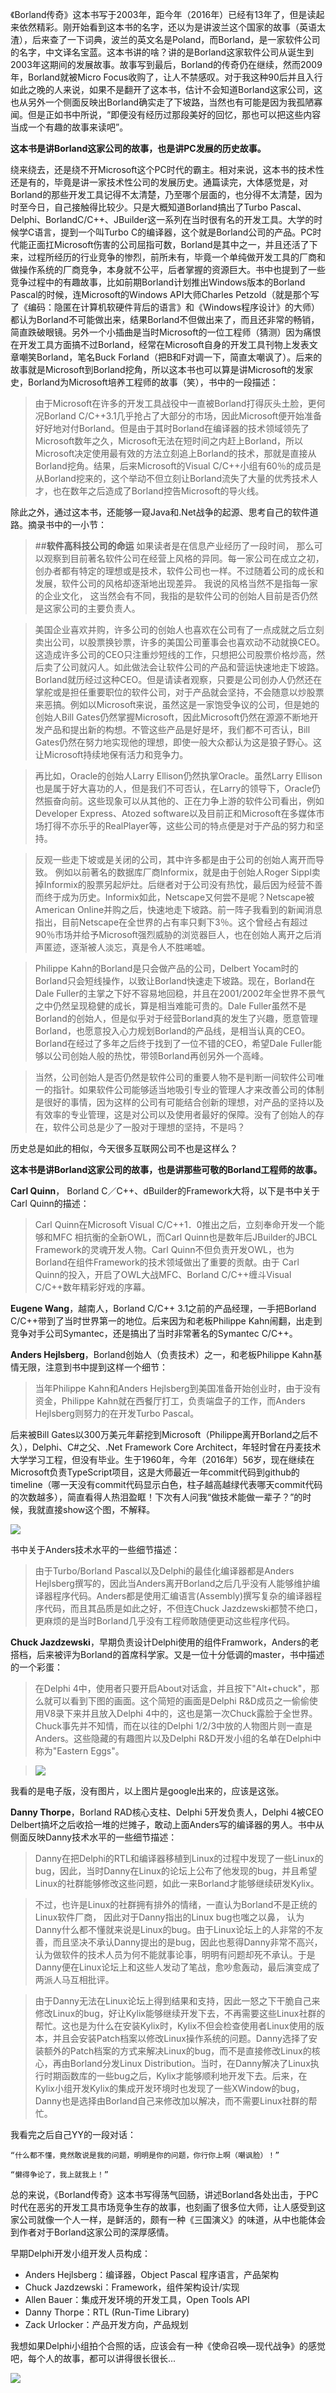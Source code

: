 《Borland传奇》这本书写于2003年，距今年（2016年）已经有13年了，但是读起来依然精彩。刚开始看到这本书的名字，还以为是讲波兰这个国家的故事（英语太渣），后来查了一下词典，波兰的英文名是Poland，而Borland，是一家软件公司的名字，中文译名宝蓝。这本书讲的啥？讲的是Borland这家软件公司从诞生到2003年这期间的发展故事。故事写到最后，Borland的传奇仍在继续，然而2009年，Borland就被Micro Focus收购了，让人不禁感叹。对于我这种90后并且入行如此之晚的人来说，如果不是翻开了这本书，估计不会知道Borland这家公司，这也从另外一个侧面反映出Borland确实走了下坡路，当然也有可能是因为我孤陋寡闻。但是正如书中所说，“即便没有经历过那段美好的回忆，那也可以把这些内容当成一个有趣的故事来读吧”。

**这本书是讲Borland这家公司的故事，也是讲PC发展的历史故事。**

绕来绕去，还是绕不开Microsoft这个PC时代的霸主。相对来说，这本书的技术性还是有的，毕竟是讲一家技术性公司的发展历史。通篇读完，大体感觉是，对Borland的那些开发工具记得不太清楚，乃至哪个层面的，也分得不太清楚，因为时至今日，自己接触得比较少。只是大概知道Borland搞出了Turbo Pascal、Delphi、BorlandC/C++、JBuilder这一系列在当时很有名的开发工具。大学的时候学C语言，提到一个叫Turbo C的编译器，这个就是Borland公司的产品。PC时代能正面扛Microsoft伤害的公司屈指可数，Borland是其中之一，并且还活了下来，过程所经历的行业竞争的惨烈，前所未有，毕竟一个单纯做开发工具的厂商和做操作系统的厂商竞争，本身就不公平，后者掌握的资源巨大。书中也提到了一些竞争过程中的有趣故事，比如前期Borland计划推出Windows版本的Borland Pascal的时候，连Microsoft的Windows API大师Charles Petzold（就是那个写了《编码：隐匿在计算机软硬件背后的语言》和《Windows程序设计》的大师）都认为Borland不可能做出来，结果Borland不但做出来了，而且还非常的畅销，简直跌破眼镜。另外一个小插曲是当时Microsoft的一位工程师（猜测）因为痛恨在开发工具方面搞不过Borland，经常在Microsoft自身的开发工具刊物上发表文章嘲笑Borland，笔名Buck Forland（把B和F对调一下，简直太嘲讽了）。后来的故事就是Microsoft到Borland挖角，所以这本书也可以算是讲Microsoft的发家史，Borland为Microsoft培养工程师的故事（笑），书中的一段描述：
>由于Microsoft在许多的开发工具战役中一直被Borland打得灰头土脸，更何况Borland C/C++3.1几乎抢占了大部分的市场，因此Microsoft便开始准备好好地对付Borland。但是由于其时Borland在编译器的技术领域领先了Microsoft数年之久，Microsoft无法在短时间之内赶上Borland，所以Microsoft决定使用最有效的方法立刻追上Borland的技术，那就是直接从Borland挖角。结果，后来Microsoft的Visual C/C++小组有60％的成员是从Borland挖来的，这个举动不但立刻让Borland流失了大量的优秀技术人才，也在数年之后造成了Borland控告Microsoft的导火线。

除此之外，通过这本书，还能够一窥Java和.Net战争的起源、思考自己的软件道路。摘录书中的一小节：
>##**软件高科技公司的命运**
如果读者是在信息产业经历了一段时间， 那么可以观察到目前著名软件公司在经营上风格的异同。每一家公司在成立之初，创办者都有特定的理想或是技术，软件公司也一样。不过随着公司的成长和发展，软件公司的风格却逐渐地出现差异。 我说的风格当然不是指每一家的企业文化， 这当然会有不同，我指的是软件公司的创始人目前是否仍然是这家公司的主要负责人。

>美国企业喜欢并购，许多公司的创始人也喜欢在公司有了一点成就之后立刻卖出公司，以股票换钞票，许多的美国公司董事会也喜欢动不动就换CEO。这造成许多公司的CEO只注重炒短线的工作，只想把公司股票价格炒高，然后卖了公司就闪人。如此做法会让软件公司的产品和营运快速地走下坡路。Borland就历经过这种CEO。但是请读者观察，只要是公司创办人仍然还在掌舵或是担任重要职位的软件公司，对于产品就会坚持，不会随意以炒股票来恶搞。例如以Microsoft来说，虽然这是一家饱受争议的公司，但是她的创始人Bill Gates仍然掌握Microsoft，因此Microsoft仍然在源源不断地开发产品和提出新的构想。不管这些产品是好是坏，我们都不可否认，Bill Gates仍然在努力地实现他的理想，即使一般大众都认为这是狼子野心。这让Microsoft持续地保有活力和竞争力。

>再比如，Oracle的创始人Larry Ellison仍然执掌Oracle。虽然Larry Ellison也是属于好大喜功的人，但是我们不可否认，在Larry的领导下，Oracle仍然振奋向前。这些现象可以从其他的、正在力争上游的软件公司看出，例如Developer Express、Atozed software以及目前正和Microsoft在多媒体市场打得不亦乐乎的RealPlayer等，这些公司的特点便是对于产品的努力和坚持。

>反观一些走下坡或是关闭的公司，其中许多都是由于公司的创始人离开而导致。 例如以前著名的数据库厂商Informix，就是由于创始人Roger Sippl卖掉Informix的股票另起炉灶。后继者对于公司没有热忱，最后因为经营不善而终于成为历史。Informix如此，Netscape又何尝不是呢？Netscape被American Online并购之后，快速地走下坡路。前一阵子我看到的新闻消息指出，目前Netscape在全世界的占有率只剩下3％。这个曾经占有超过90％市场并给予Microsoft强烈威胁的浏览器巨人，也在创始人离开之后消声匿迹，逐渐被人淡忘，真是令人不胜唏嘘。

>Philippe Kahn的Borland是只会做产品的公司，Delbert Yocam时的Borland只会短线操作，以致让Borland快速走下坡路。现在，Borland在Dale Fuller的主掌之下好不容易地回稳，并且在2001/2002年全世界不景气之中仍然呈现稳健的成长，算是相当难能可贵的。Dale Fuller虽然不是Borland的创始人，但是似乎对于经营Borland真的发生了兴趣，愿意管理Borland，也愿意投入心力规划Borland的产品线，是相当认真的CEO。Borland在经过了多年之后终于找到了一位不错的CEO，希望Dale Fuller能够以公司创始人般的热忱，带领Borland再创另外一个高峰。

>当然，公司创始人是否仍然是软件公司的重要人物不是判断一间软件公司唯一的指针。如果软件公司能够适当地吸引专业的管理人才来改善公司的体制是很好的事情，因为这样的公司有可能结合创新的理想，对产品的坚持以及有效率的专业管理，这是对公司以及使用者最好的保障。没有了创始人的存在，软件公司总是少了一股对于理想的坚持，不是吗？

历史总是如此的相似，今天很多互联网公司不也是这样么？

**这本书是讲Borland这家公司的故事，也是讲那些可敬的Borland工程师的故事。**

**Carl Quinn**， Borland C／C++、dBuilder的Framework大将，以下是书中关于Carl Quinn的描述：
>Carl Quinn在Microsoft Visual C/C++1．0推出之后，立刻奉命开发一个能够和MFC 相抗衡的全新OWL，而Carl Quinn也是数年后JBuilder的JBCL Framework的灵魂开发人物。Carl Quinn不但负责开发OWL，也为Borland在组件Framework的技术领域做出了重要的贡献。由于 Carl Quinn的投入，开启了OWL大战MFC、Borland C/C++缠斗Visual C/C++数年精彩好戏的序幕。

**Eugene Wang**，越南人，Borland C/C++ 3.1之前的产品经理，一手把Borland C/C++带到了当时世界第一的地位。后来因为和老板Philippe Kahn闹翻，出走到竞争对手公司Symantec，还是搞出了当时非常著名的Symantec C/C++。

**Anders Hejlsberg**，Borland创始人（负责技术）之一，和老板Philippe Kahn基情无限，注意到书中提到这样一个细节：
>当年Philippe Kahn和Anders Hejlsberg到美国准备开始创业时，由于没有资金，Philippe
Kahn就在西餐厅打工，负责端盘子的工作，而Anders Hejlsberg则努力的在开发Turbo Pascal。

后来被Bill Gates以300万美元年薪挖到Microsoft（Philippe离开Borland之后不久），Delphi、C#之父、.Net Framework Core Architect，年轻时曾在丹麦技术大学学习工程，但没有毕业。生于1960年，今年（2016年）56岁，现在继续在Microsoft负责TypeScript项目，这是大师最近一年commit代码到github的timeline（哪一天没有commit代码显示白色，柱子越高越绿代表哪天commit代码的次数越多），简直看得人热泪盈眶！下次有人问我“做技术能做一辈子？”的时候，我就直接show这个图，不解释。

![](Anders-Github.png)

书中关于Anders技术水平的一些细节描述：
>由于Turbo/Borland Pascal以及Delphi的最佳化编译器都是Anders Hejlsberg撰写的，因此当Anders离开Borland之后几乎没有人能够维护编译器程序代码。Anders都是使用汇编语言(Assembly)撰写复杂的编译器程序代码，而且其品质是如此之好，不但连Chuck Jazdzewski都赞不绝口， 更麻烦的是当时Borland几乎没有工程师敢随便更动这些程序代码。

**Chuck Jazdzewski**，早期负责设计Delphi使用的组件Framwork，Anders的老搭档，后来被评为Borland的首席科学家。又是一位十分低调的master，书中描述的一个彩蛋：
>在Delphi 4中，使用者只要开启About对话盒，并且按下"Alt+chuck"，那么就可以看到下图的画面。这个简短的画面是Delphi R&D成员之一偷偷使用V8录下来并且放入Delphi 4中的，这也是第一次Chuck露脸于全世界。Chuck事先并不知情，而在以往的Delphi 1/2/3中放的人物图片则一直是Anders。这些隐藏的有趣图片以及Delphi R&D开发小组的名单在Delphi中称为"Eastern Eggs"。

>![](Chuck-Delphi4d.png)

我看的是电子版，没有图片，以上图片是google出来的，应该是这张。

**Danny Thorpe**，Borland RAD核心支柱、Delphi 5开发负责人，Delphi 4被CEO Delbert搞坏之后收拾一堆的烂摊子，敢动上面Anders写的编译器的男人。书中从侧面反映Danny技术水平的一些细节描述：
>Danny在把Delphi的RTL和编译器移植到Linux的过程中发现了一些Linux的bug，因此，当时Danny在Linux的论坛上公布了他发现的bug，并且希望Linux的社群能够修改这些问题，如此一来Borland才能够继续研发Kylix。

>不过，也许是Linux的社群拥有排外的情绪，一直认为Borland不是正统的Linux软件厂商， 因此对于Danny指出的Linux bug也嗤之以鼻， 认为Danny什么都不懂就来说是Linux的bug。由于Linux论坛上的人非常的不友善，而且坚决不承认Danny提出的是bug，因此也惹得Danny非常不高兴，认为做软件的技术人员为何不能就事论事，明明有问题却死不承认。于是Danny便在Linux论坛上和这些人发动了笔战，愈吵愈轰动，最后演变成了两派人马互相批评。

>由于Danny无法在Linux论坛上得到结果和支持，因此一怒之下干脆自己来修改Linux的bug，好让Kylix能够继续开发下去，不再需要这些Linux社群的帮忙。这也是为什么在安装Kylix时，Kylix不但会检查使用者Linux使用的版本，并且会安装Patch档案以修改Linux操作系统的问题。Danny选择了安装额外的Patch档案的方式来解决Linux的bug，而不是直接修改Linux的核心，再由Borland分发Linux Distribution。当时，在Danny解决了Linux执行时期函数库的一些bug之后，Kylix才能够顺利地开发下去。后来，在Kylix小组开发Kylix的集成开发环境时也发现了一些XWindow的bug，Danny也是选择由Borland自己来修改加以解决，而不需要Linux社群的帮忙。

我看完之后自己YY的一段对话：
```
“什么都不懂，竟然敢说是我的问题，明明是你的问题，你行你上啊（嘲讽脸）！”

“懒得争论了，我上就我上！”
```

总的来说，《Borland传奇》这本书写得荡气回肠，讲述Borland各处出击，于PC时代在恶劣的开发工具市场竞争生存的故事，也刻画了很多位大师，让人感受到这家公司就像一个人一样，是鲜活的，颇有一种《三国演义》的味道，从中也能体会到作者对于Borland这家公司的深厚感情。

早期Delphi开发小组开发人员构成：
* Anders Hejlsberg：编译器，Object Pascal 程序语言，产品架构
* Chuck Jazdzewski：Framework，组件架构设计/实现
* Allen Bauer：集成开发环境的开发工具，Open Tools API
* Danny Thorpe：RTL (Run-Time Library)
* Zack Urlocker：产品开发方向，产品规划

我想如果Delphi小组拍个合照的话，应该会有一种《使命召唤—现代战争》的感觉吧，每个人的故事，都可以讲得很长很长...

![](Modern-Warfare.jpg)